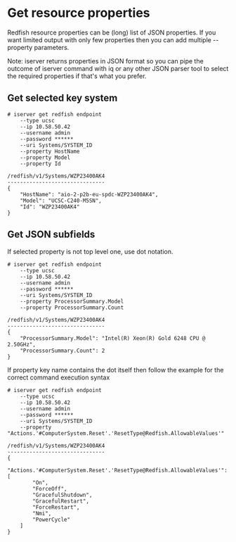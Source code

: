 # Get resource properties

Redfish resource properties can be (long) list of JSON properties. If you want limited output with only few properties then you can add multiple --property parameters.

Note: iserver returns properties in JSON format so you can pipe the outcome of iserver command with iq or any other JSON parser tool to select the required properties if that's what you prefer.

## Get selected key system

```
# iserver get redfish endpoint
    --type ucsc
    --ip 10.58.50.42
    --username admin
    --password ******
    --uri Systems/SYSTEM_ID
    --property HostName
    --property Model
    --property Id

/redfish/v1/Systems/WZP23400AK4
-------------------------------
{
    "HostName": "aio-2-p2b-eu-spdc-WZP23400AK4",
    "Model": "UCSC-C240-M5SN",
    "Id": "WZP23400AK4"
}
```

## Get JSON subfields

If selected property is not top level one, use dot notation.

```
# iserver get redfish endpoint
    --type ucsc
    --ip 10.58.50.42
    --username admin
    --password ******
    --uri Systems/SYSTEM_ID
    --property ProcessorSummary.Model
    --property ProcessorSummary.Count

/redfish/v1/Systems/WZP23400AK4
-------------------------------
{
    "ProcessorSummary.Model": "Intel(R) Xeon(R) Gold 6248 CPU @ 2.50GHz",
    "ProcessorSummary.Count": 2
}
```

If property key name contains the dot itself then follow the example for the correct command execution syntax

```
# iserver get redfish endpoint
    --type ucsc
    --ip 10.58.50.42
    --username admin
    --password ******
    --uri Systems/SYSTEM_ID
    --property "Actions.'#ComputerSystem.Reset'.'ResetType@Redfish.AllowableValues'"

/redfish/v1/Systems/WZP23400AK4
-------------------------------
{
    "Actions.'#ComputerSystem.Reset'.'ResetType@Redfish.AllowableValues'": [
        "On",
        "ForceOff",
        "GracefulShutdown",
        "GracefulRestart",
        "ForceRestart",
        "Nmi",
        "PowerCycle"
    ]
}
```

